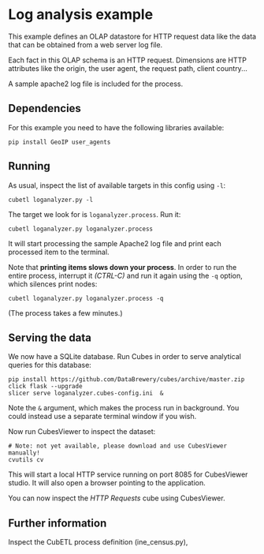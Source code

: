 # Log analysis example

This example defines an OLAP datastore for HTTP request data like the data that
can be obtained from a web server log file.

Each fact in this OLAP schema is an HTTP request. Dimensions are HTTP attributes
like the origin, the user agent, the request path, client country...

A sample apache2 log file is included for the process.

## Dependencies

For this example you need to have the following libraries available:

    pip install GeoIP user_agents

## Running

As usual, inspect the list of available targets in this config using `-l`:

    cubetl loganalyzer.py -l

The target we look for is `loganalyzer.process`. Run it:

    cubetl loganalyzer.py loganalyzer.process

It will start processing the sample Apache2 log file and print each processed
item to the terminal.

Note that **printing items slows down your process**. In order to run the
entire process, interrupt it *(CTRL-C)* and run it again using the `-q` option,
which silences print nodes:

    cubetl loganalyzer.py loganalyzer.process -q

(The process takes a few minutes.)

## Serving the data

We now have a SQLite database. Run Cubes in order to serve
analytical queries for this database:

    pip install https://github.com/DataBrewery/cubes/archive/master.zip click flask --upgrade
    slicer serve loganalyzer.cubes-config.ini  &

Note the `&` argument, which makes the process run in background. You could instead
use a separate terminal window if you wish.

Now run CubesViewer to inspect the dataset:

    # Note: not yet available, please download and use CubesViewer manually!
    cvutils cv

This will start a local HTTP service running on port 8085 for CubesViewer studio.
It will also open a browser pointing to the application.

You can now inspect the *HTTP Requests* cube using CubesViewer.

## Further information

Inspect the CubETL process definition (ine_census.py),

